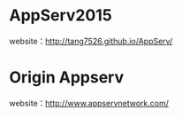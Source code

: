 # AppServ2015
website：http://tang7526.github.io/AppServ/


# Origin Appserv
website：http://www.appservnetwork.com/
